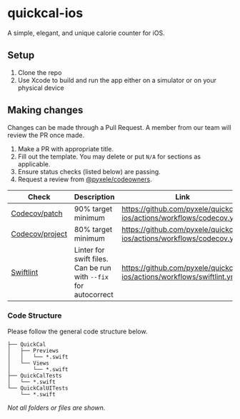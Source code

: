 # quickcal-ios
A simple, elegant, and unique calorie counter for iOS.

## Setup
1. Clone the repo
2. Use Xcode to build and run the app either on a simulator or on your physical device

## Making changes
Changes can be made through a Pull Request. A member from our team will review the PR once made. 

1. Make a PR with appropriate title. 
2. Fill out the template. You may delete or put `N/A` for sections as applicable.
3. Ensure status checks (listed below) are passing.
4. Request a review from [@pyxele/codeowners](https://github.com/orgs/pyxele/teams/codeowners).

|        Check  |              Description           |            Link             |
|---------------|-------------------------------|-----------------------------|
|[Codecov/patch](https://docs.codecov.com/docs/commit-status)        |           90% target minimum                    |https://github.com/pyxele/quickcal-ios/actions/workflows/codecov.yml|
|[Codecov/project](https://docs.codecov.com/docs/commit-status)        |      80% target minimum                         |https://github.com/pyxele/quickcal-ios/actions/workflows/codecov.yml|
|[Swiftlint](https://github.com/realm/SwiftLint)      |             Linter for swift files. Can be run with `--fix` for autocorrect                  |https://github.com/pyxele/quickcal-ios/actions/workflows/swiftlint.yml|

### Code Structure
Please follow the general code structure below.

```
├── QuickCal
│   ├── Previews
│   │   └── *.swift
│   └── Views
│       └── *.swift
├── QuickCalTests
│   └── *.swift
└── QuickCalUITests
    └── *.swift
```
*Not all folders or files are shown.*
